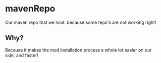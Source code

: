 # mavenRepo
Our maven repo that we host. because some repo's are not working right!

## Why?
Because it makes the mod installation process a whole lot easier on our side, and faster!


